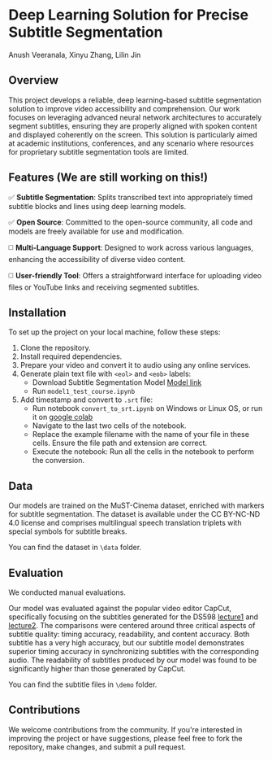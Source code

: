# Deep Learning Solution for Precise Subtitle Segmentation
Anush Veeranala, Xinyu Zhang, Lilin Jin

## Overview

This project develops a reliable, deep learning-based subtitle segmentation solution 
to improve video accessibility and comprehension. Our work focuses on leveraging 
advanced neural network architectures to accurately segment subtitles, ensuring 
they are properly aligned with spoken content and displayed coherently on the screen. 
This solution is particularly aimed at academic institutions, conferences, and any 
scenario where resources for proprietary subtitle segmentation tools are limited.

## Features (We are still working on this!)

:white_check_mark: **Subtitle Segmentation**: Splits transcribed text into appropriately timed subtitle
  blocks and lines using deep learning models.
  
:white_check_mark: **Open Source**: Committed to the open-source community, all code and models are
  freely available for use and modification.
  
:white_medium_square: **Multi-Language Support**: Designed to work across various languages,
  enhancing the accessibility of diverse video content.
  
:white_medium_square: **User-friendly Tool**: Offers a straightforward interface for uploading video files or YouTube links and receiving segmented subtitles.


## Installation

To set up the project on your local machine, follow these steps:

1. Clone the repository.
2. Install required dependencies.
3. Prepare your video and convert it to audio using any online services.
4. Generate plain text file with `<eol>` and `<eob>` labels:
   - Download Subtitle Segmentation Model [Model link](https://drive.google.com/uc?export=download&id=1-0Jop8pckqJpn4IfDX9KPEsD5uZfSrT2)
   - Run `model1_test_course.ipynb`
6. Add timestamp and convert to `.srt` file:
   - Run notebook `convert_to_srt.ipynb` on Windows or Linux OS, or run it on [google colab](https://colab.research.google.com/drive/1H5y1eP53-73TclaAhfctGhe9FpWXk6w4?usp=sharing)
   - Navigate to the last two cells of the notebook.
   - Replace the example filename with the name of your file in these cells. Ensure the file path and extension are correct.
   - Execute the notebook: Run all the cells in the notebook to perform the conversion.

## Data

Our models are trained on the MuST-Cinema dataset, enriched with markers for 
subtitle segmentation. The dataset is available under the CC BY-NC-ND 4.0 license 
and comprises multilingual speech translation triplets with special symbols for 
subtitle breaks.

You can find the dataset in `\data` folder.

## Evaluation

We conducted manual evaluations. 

Our model was evaluated against the popular video editor CapCut, specifically focusing on the subtitles generated for the DS598 [lecture1](https://drive.google.com/file/d/1j9eu8vJ7uBAKmb2kaL-xNqey87f0PXiG/view?usp=share_link) and [lecture2](). The comparisons were centered around three critical aspects of subtitle quality: timing accuracy, readability, and content accuracy. Both subtitle has a very high accuracy, but our subtitle model demonstrates superior timing accuracy in synchronizing subtitles with the corresponding audio. The readability of subtitles produced by our model was found to be significantly higher than those generated by CapCut.

You can find the subtitle files in `\demo` folder.

## Contributions

We welcome contributions from the community. If you're interested in improving 
the project or have suggestions, please feel free to fork the repository, 
make changes, and submit a pull request.


